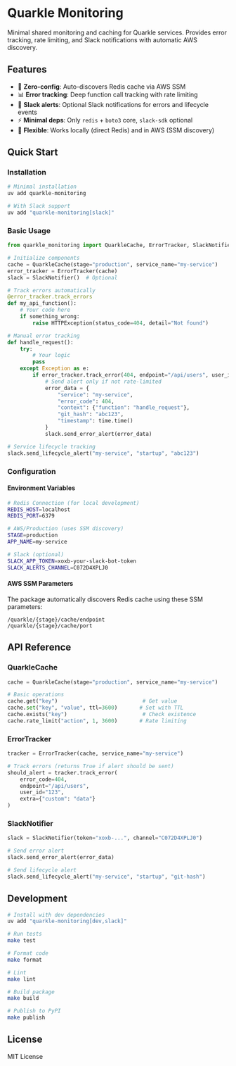 # Quarkle Monitoring

Minimal shared monitoring and caching for Quarkle services. Provides error tracking, rate limiting, and Slack notifications with automatic AWS discovery.

## Features

- 🚀 **Zero-config**: Auto-discovers Redis cache via AWS SSM
- 📊 **Error tracking**: Deep function call tracking with rate limiting
- 💬 **Slack alerts**: Optional Slack notifications for errors and lifecycle events
- ⚡ **Minimal deps**: Only `redis` + `boto3` core, `slack-sdk` optional
- 🔧 **Flexible**: Works locally (direct Redis) and in AWS (SSM discovery)

## Quick Start

### Installation

```bash
# Minimal installation
uv add quarkle-monitoring

# With Slack support
uv add "quarkle-monitoring[slack]"
```

### Basic Usage

```python
from quarkle_monitoring import QuarkleCache, ErrorTracker, SlackNotifier

# Initialize components
cache = QuarkleCache(stage="production", service_name="my-service")
error_tracker = ErrorTracker(cache)
slack = SlackNotifier()  # Optional

# Track errors automatically
@error_tracker.track_errors
def my_api_function():
    # Your code here
    if something_wrong:
        raise HTTPException(status_code=404, detail="Not found")

# Manual error tracking
def handle_request():
    try:
        # Your logic
        pass
    except Exception as e:
        if error_tracker.track_error(404, endpoint="/api/users", user_id="123"):
            # Send alert only if not rate-limited
            error_data = {
                "service": "my-service",
                "error_code": 404,
                "context": {"function": "handle_request"},
                "git_hash": "abc123",
                "timestamp": time.time()
            }
            slack.send_error_alert(error_data)

# Service lifecycle tracking
slack.send_lifecycle_alert("my-service", "startup", "abc123")
```

### Configuration

#### Environment Variables

```bash
# Redis Connection (for local development)
REDIS_HOST=localhost
REDIS_PORT=6379

# AWS/Production (uses SSM discovery)
STAGE=production
APP_NAME=my-service

# Slack (optional)
SLACK_APP_TOKEN=xoxb-your-slack-bot-token
SLACK_ALERTS_CHANNEL=C072D4XPLJ0
```

#### AWS SSM Parameters

The package automatically discovers Redis cache using these SSM parameters:

```
/quarkle/{stage}/cache/endpoint
/quarkle/{stage}/cache/port
```

## API Reference

### QuarkleCache

```python
cache = QuarkleCache(stage="production", service_name="my-service")

# Basic operations
cache.get("key")                           # Get value
cache.set("key", "value", ttl=3600)       # Set with TTL
cache.exists("key")                        # Check existence
cache.rate_limit("action", 1, 3600)       # Rate limiting
```

### ErrorTracker

```python
tracker = ErrorTracker(cache, service_name="my-service")

# Track errors (returns True if alert should be sent)
should_alert = tracker.track_error(
    error_code=404,
    endpoint="/api/users",
    user_id="123",
    extra={"custom": "data"}
)
```

### SlackNotifier

```python
slack = SlackNotifier(token="xoxb-...", channel="C072D4XPLJ0")

# Send error alert
slack.send_error_alert(error_data)

# Send lifecycle alert
slack.send_lifecycle_alert("my-service", "startup", "git-hash")
```

## Development

```bash
# Install with dev dependencies
uv add "quarkle-monitoring[dev,slack]"

# Run tests
make test

# Format code
make format

# Lint
make lint

# Build package
make build

# Publish to PyPI
make publish
```

## License

MIT License
